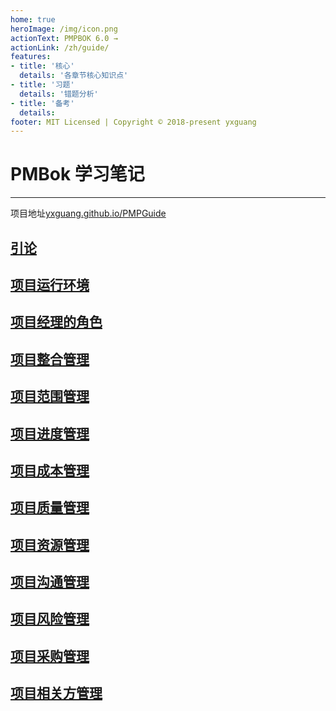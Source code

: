 ```yaml
---
home: true
heroImage: /img/icon.png
actionText: PMPBOK 6.0 →
actionLink: /zh/guide/
features:
- title: '核心'
  details: '各章节核心知识点'
- title: '习题'
  details: '错题分析'
- title: '备考'
  details: 
footer: MIT Licensed | Copyright © 2018-present yxguang
---
```


# PMBok 学习笔记

----------------------

项目地址[yxguang.github.io/PMPGuide](https://yxguang.github.io/PMPGuide/)

## [引论](/ch1-引论.md)

## [项目运行环境](/ch2-项目运行环境.md)

## [项目经理的角色](/ch3-项目经理的角色.md)

## [项目整合管理](/ch4-项目整合管理.md)

## [项目范围管理](/ch5-项目范围管理.md)

## [项目进度管理](/ch6-项目进度管理.md)

## [项目成本管理](/ch7-项目成本管理.md)

## [项目质量管理](/ch8-项目质量管理.md)

## [项目资源管理](/ch9-项目资源管理.md)

## [项目沟通管理](/ch10-项目沟通管理.md)

## [项目风险管理](/ch11-项目风险管理.md)

## [项目采购管理](/ch12-项目采购管理.md)

## [项目相关方管理](/ch13-项目相关方管理.md)